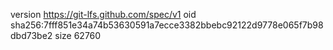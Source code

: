 version https://git-lfs.github.com/spec/v1
oid sha256:7fff851e34a74b53630591a7ecce3382bbebc92122d9778e065f7b98dbd73be2
size 62760
